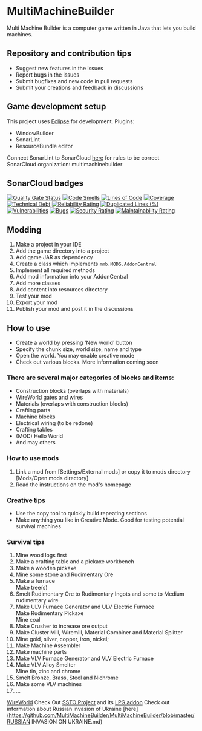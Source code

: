 # MultiMachineBuilder
Multi Machine Builder is a computer game written in Java that lets you build machines.

## Repository and contribution tips
* Suggest new features in the issues
* Report bugs in the issues
* Submit bugfixes and new code in pull requests
* Submit your creations and feedback in discussions

## Game development setup
This project uses [Eclipse](https://www.eclipse.org/ide/) for development.
Plugins:
* WindowBuilder
* SonarLint
* ResourceBundle editor

Connect SonarLint to SonarCloud [here](https://sonarcloud.io/project/configuration?id=MultiMachineBuilder_MultiMachineBuilder) for rules to be correct
<br> SonarCloud organization: multimachinebuilder

## SonarCloud badges
[![Quality Gate Status](https://sonarcloud.io/api/project_badges/measure?project=MultiMachineBuilder_MultiMachineBuilder&metric=alert_status)](https://sonarcloud.io/summary/new_code?id=MultiMachineBuilder_MultiMachineBuilder)
[![Code Smells](https://sonarcloud.io/api/project_badges/measure?project=MultiMachineBuilder_MultiMachineBuilder&metric=code_smells)](https://sonarcloud.io/summary/new_code?id=MultiMachineBuilder_MultiMachineBuilder)
[![Lines of Code](https://sonarcloud.io/api/project_badges/measure?project=MultiMachineBuilder_MultiMachineBuilder&metric=ncloc)](https://sonarcloud.io/summary/new_code?id=MultiMachineBuilder_MultiMachineBuilder) 
[![Coverage](https://sonarcloud.io/api/project_badges/measure?project=MultiMachineBuilder_MultiMachineBuilder&metric=coverage)](https://sonarcloud.io/summary/new_code?id=MultiMachineBuilder_MultiMachineBuilder)
[![Technical Debt](https://sonarcloud.io/api/project_badges/measure?project=MultiMachineBuilder_MultiMachineBuilder&metric=sqale_index)](https://sonarcloud.io/summary/new_code?id=MultiMachineBuilder_MultiMachineBuilder)
[![Reliability Rating](https://sonarcloud.io/api/project_badges/measure?project=MultiMachineBuilder_MultiMachineBuilder&metric=reliability_rating)](https://sonarcloud.io/summary/new_code?id=MultiMachineBuilder_MultiMachineBuilder)
[![Duplicated Lines (%)](https://sonarcloud.io/api/project_badges/measure?project=MultiMachineBuilder_MultiMachineBuilder&metric=duplicated_lines_density)](https://sonarcloud.io/summary/new_code?id=MultiMachineBuilder_MultiMachineBuilder)
[![Vulnerabilities](https://sonarcloud.io/api/project_badges/measure?project=MultiMachineBuilder_MultiMachineBuilder&metric=vulnerabilities)](https://sonarcloud.io/summary/new_code?id=MultiMachineBuilder_MultiMachineBuilder)
[![Bugs](https://sonarcloud.io/api/project_badges/measure?project=MultiMachineBuilder_MultiMachineBuilder&metric=bugs)](https://sonarcloud.io/summary/new_code?id=MultiMachineBuilder_MultiMachineBuilder)
[![Security Rating](https://sonarcloud.io/api/project_badges/measure?project=MultiMachineBuilder_MultiMachineBuilder&metric=security_rating)](https://sonarcloud.io/summary/new_code?id=MultiMachineBuilder_MultiMachineBuilder)
[![Maintainability Rating](https://sonarcloud.io/api/project_badges/measure?project=MultiMachineBuilder_MultiMachineBuilder&metric=sqale_rating)](https://sonarcloud.io/summary/new_code?id=MultiMachineBuilder_MultiMachineBuilder)

## Modding
1. Make a project in your IDE
2. Add the game directory into a project
3. Add game JAR as dependency
4. Create a class which implements `mmb.MODS.AddonCentral`
5. Implement all required methods
6. Add mod information into your AddonCentral
7. Add more classes
8. Add content into resources directory
9. Test your mod
10. Export your mod
11. Publish your mod and post it in the discussions

## How to use
* Create a world by pressing 'New world' button
* Specify the chunk size, world size, name and type
* Open the world. You may enable creative mode
* Check out various blocks. More information coming soon

### There are several major categories of blocks and items:
* Construction blocks (overlaps with materials)
* WireWorld gates and wires
* Materials (overlaps with construction blocks)
* Crafting parts
* Machine blocks
* Electrical wiring (to be redone)
* Crafting tables
* (MOD) Hello World
* And may others

### How to use mods
1. Link a mod from [Settings/External mods]
or copy it to mods directory [Mods/Open mods directory]
2. Read the instructions on the mod's homepage

### Creative tips
* Use the copy tool to quickly build repeating sections
* Make anything you like in Creative Mode. Good for testing potential survival machines

### Survival tips
1. Mine wood logs first
2. Make a crafting table and a pickaxe workbench
3. Make a wooden pickaxe
4. Mine some stone and Rudimentary Ore
5. Make a furnace<br>Make tree(s)
6. Smelt Rudimentary Ore to Rudimentary Ingots and some to Medium rudimentary wire
7. Make ULV Furnace Generator and ULV Electric Furnace<br>Make Rudimentary Pickaxe<br>Mine coal
8. Make Crusher to increase ore output
9. Make Cluster Mill, Wiremill, Material Combiner and Material Splitter
10. Mine gold, silver, copper, iron, nickel;
11. Make Machine Assembler
12. Make machine parts
13. Make VLV Furnace Generator and VLV Electric Furnace
14. Make VLV Alloy Smelter<br>Mine tin, zinc and chrome
15. Smelt Bronze, Brass, Steel and Nichrome
16. Make some VLV machines
17. ...

[WireWorld](https://github.com/MultiMachineBuilder/MultiMachineBuilder/blob/master/WireWorld.md)
Check Out [SSTO Project](https://spacedock.info/mod/2417/SSTO%20Project) and its [LPG addon](https://spacedock.info/mod/3022/SSTO%20Project%20LPG)
Check out information about Russian invasion of Ukraine [here](https://github.com/MultiMachineBuilder/MultiMachineBuilder/blob/master/RUSSIAN INVASION ON UKRAINE.md)
